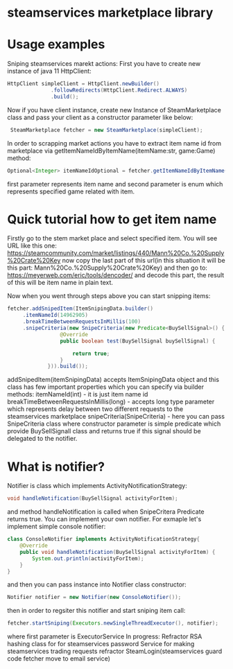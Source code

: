 # steamservices marketplace library

# Usage examples

Sniping steamservices marekt actions:
  First you have to create new instance of java 11 HttpClient:
  ```java 
 HttpClient simpleClient = HttpClient.newBuilder()
                .followRedirects(HttpClient.Redirect.ALWAYS)
                .build();
  ```
  Now if you have client instance, create new Instance of SteamMarketplace class and pass your client as a constructor parameter like below:
 ```java 
  SteamMarketplace fetcher = new SteamMarketplace(simpleClient);
 ```
 In order to scrapping market actions you have to extract item name id from marketplace via getItemNameIdByItemName(itemName:str, game:Game) method:
  ```java 
 Optional<Integer> itemNameIdOptional = fetcher.getItemNameIdByItemName("Mann Co. Supply Crate Key", Game.COUNTER_STRIKE);
  ```
  first parameter represents item name and second parameter is enum which represents specified game related with item.
  # Quick tutorial how to get item name
  Firstly go to the stem market place and select specified item. You will see URL like this one: 
  https://steamcommunity.com/market/listings/440/Mann%20Co.%20Supply%20Crate%20Key
  now copy the last part of this url(in this situation it will be this part: Mann%20Co.%20Supply%20Crate%20Key)
  and then go to: https://meyerweb.com/eric/tools/dencoder/ and decode this part, the result of this will be item name in plain text.
  
  Now when you went through steps above you can start snipping items:
   ```java 
fetcher.addSnipedItem(ItemSnipingData.builder()
        .itemNameId(14962905)
        .breakTimeBetweenRequestsInMillis(100)
        .snipeCriteria(new SnipeCriteria(new Predicate<BuySellSignal>() {
                    @Override
                    public boolean test(BuySellSignal buySellSignal) {

                        return true;
                    }
                })).build());
```
addSnipedItem(itemSnipingData) accepts ItemSnipingData object and this class has few important properties which you can specify via builder methods:
itemNameId(int) - it is just item name id
breakTimeBetweenRequestsInMillis(long) - accepts long type parameter which represents delay between two different requests to the steamservices marketplace
snipeCriteria(SnipeCriteria) - here you can pass SnipeCriteria class where constructor parameter is simple predicate which provide BuySellSignall class 
and returns true if this signal should be delegated to the notifier. 
# What is notifier?
Notifier is class which implements ActivityNotificationStrategy:
 ```java 
void handleNotification(BuySellSignal activityForItem);
  ```
 and method handleNotification is called when SnipeCritera Predicate returns true. You can implement your own notifier. For exmaple let's implement simple
 console notifier:
  ```java 
class ConsoleNotifier implements ActivityNotificationStrategy{
      @Override
      public void handleNotification(BuySellSignal activityForItem) {
          System.out.println(activityForItem);
      }
}
```
and then you can pass instance into Notifier class constructor:
```java 
Notifier notifier = new Notifier(new ConsoleNotifier());
```
then in order to regsiter this notifier and start sniping item call:
```java 
fetcher.startSniping(Executors.newSingleThreadExecutor(), notifier);
```
where first parameter is ExecutorService
In progress:
  Refractor RSA hashing class for for steamservices password
  Service for making steamservices trading requests
  refractor SteamLogin(steamservices guard code fetcher move to email service)
